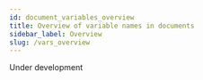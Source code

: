```yaml
---
id: document_variables_overview
title: Overview of variable names in documents
sidebar_label: Overview
slug: /vars_overview
---
```


Under development
